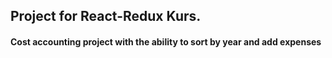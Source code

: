 ## Project for React-Redux Kurs.

#### Cost accounting project with the ability to sort by year and add expenses

